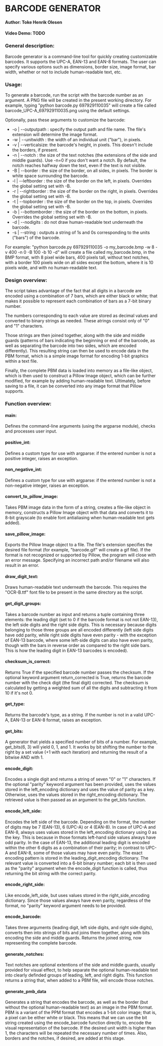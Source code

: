 # BARCODE GENERATOR
#### Author: Toke Henrik Olesen
#### Video Demo: TODO

### General description:

Barcode generator is a command-line tool for quickly creating customizable barcodes. It supports the UPC-A, EAN-13 and
EAN-8 formats. The user can specify various options such as dimensions, border size, image format, bar width, whether
or not to include human-readable text, etc.


### Usage:

To generate a barcode, run the script with the barcode number as an argument. A PNG file will be created in the present
working directory. For example, typing "python barcode.py 697929110035" will create a file called
barcode_UPC-A_697929110035.png using the default settings.

Optionally, pass these arguments to customize the barcode:

- -o | --outputpath : specify the output path and file name. The file's extension will determine the image format.
- -w | --unitwidth : the width of an individual unit ("bar"), in pixels.
- -v | --verticalsize: the barcode's height, in pixels. This doesn't include the borders, if present.
- -n | --notch : the size of the text notches (the extensions of the side and middle guards). Use -n=0 if you don't want
a notch. By default, the notch reaches halfway down the text, even if the text is not visible.
- -B | --border : the size of the border, on all sides, in pixels. The border is white space surrounding the barcode.
- -l | --leftborder : the size of the border on the left, in pixels. Overrides the global setting set with -B.
- -r | --rightborder : the size of the border on the right, in pixels. Overrides the global setting set with -B.
- -t | --topborder : the size of the border on the top, in pixels. Overrides the global setting set with -B.
- -b | --bottomborder : the size of the border on the bottom, in pixels. Overrides the global setting set with -B.
- -d | --nodigits : do not draw human-readable text underneath the barcode.
- -s | --string : outputs a string of 1s and 0s corresponding to the units ("bars") of the barcode.

For example: "python barcode.py 697929110035 -o my_barcode.bmp -w 8 -v 400 -n 0 -B 100 -b 10 -d" will create a file
called my_barcode.bmp, in the BMP format, with 8 pixel wide bars, 400 pixels tall, without text notches, with a border
100 pixels wide on all sides except the bottom, where it is 10 pixels wide, and with no human-readable text.


### Design overview:

The script takes advantage of the fact that all digits in a barcode are encoded using a combination of 7 bars, which are
either black or white; that makes it possible to represent each combination of bars as a 7-bit binary number.

The numbers corresponding to each value are stored as decimal values and converted to binary strings as needed. These
atrings consist only of "0" and "1" characters.

Those strings are then joined together, along with the side and middle guards (patterns of bars indicating the beginning
or end of the barcode, as well as separating the barcode into two sides, which are encoded differently). This resulting
string can then be used to encode data in the PBM format, which is a simple image format for encoding 1-bit graphics
within a text file.

Finally, the complete PBM data is loaded into memory as a file-like object, which is then used to construct a Pillow
Image object, which can be further modified, for example by adding human-readable text. Ultimately, before saving to a
file, it can be converted into any image format that Pillow supports.


### Function overview:

#### main:
Defines the command-line arguments (using the argparse module), checks and processes user input.

#### positive_int:
Defines a custom type for use with argparse: if the entered number is not a positive integer, raises an exception.

#### non_negative_int:
Defines a custom type for use with argparse: if the entered number is not a non-negative integer, raises an exception.

#### convert_to_pillow_image:
Takes PBM image data in the form of a string, creates a file-like object in memory, constructs a Pillow Image object
with that data and converts it to 8-bit grayscale (to enable font antialiasing when human-readable text gets added).

#### save_pillow_image:
Exports the Pillow Image object to a file. The file's extension specifies the desired file format (for example,
"barcode.gif" will create a gif file). If the format is not recognized or supported by Pillow, the program will close
with an error message.
Specifying an incorrect path and/or filename will also result in an error.

#### draw_digit_text:
Draws human-readable text underneath the barcode. This requires the "OCR-B.ttf" font file to be present in the same
directory as the script.

#### get_digit_groups:
Takes a barcode number as input and returns a tuple containing three elements: the leading digit (set to 0 if the
barcode format is not not EAN-13), the left side digits and the right side digits. This is necessary because digits
belonging to those three groups are all encoded differently (left side digits have odd parity, while right side digits
have even parity - with the exception of EAN-13 barcode, where some left-side digits can also have even parity, though
with the bars in reverse order as compared to the right side bars. This is how the leading digit in EAN-13 barcodes is
encoded).

#### checksum_is_correct:
Returns True if the specified barcode number passes the checksum. If the optional keyword argument return_corrected is
True, returns the barcode number with the check digit (the final digit) corrected.
The checksum is calculated by getting a weighted sum of all the digits and subtracting it from 10 if it's not 0.

#### get_type:
Returns the barcode's type, as a string. If the number is not in a valid UPC-A, EAN-13 or EAN-8 format, raises an
exception.

#### get_bits:
A generator that yields a specified number of bits of a number. For example, get_bits(6, 3) will yield 0, 1, and 1.
It works by bit shifting the number to the right by a set value (+1 with each iteration) and returning the result of
a bitwise AND with 1.

#### encode_digit:
Encodes a single digit and returns a string of seven "0" or "1" characters. If the optional "parity" keyword argument
has been provided, uses the values stored in the left_encoding dictionary and uses the value of parity as a key.
Otherwise, uses the values stored in the right_encoding dictionary. The retrieved value is then passed as an argument to
the get_bits function.

#### encode_left_side:
Encodes the left side of the barcode. Depending on the format, the number of digits may be 7 (EAN-13), 6 (UPC-A) or 4
(EAN-8). In case of UPC-A and EAN-8, always uses values stored in the left_encoding dictionary using 0 as the key. This
is because in those formats left-hand side values always have odd parity.
In the case of EAN-13, the additional leading digit is encoded within the other 6 digits as a combination of their
parity; in contrast to UPC-A and EAN-8, some of those values may have even parity. The exact encoding pattern is stored
in the leading_digit_encoding dictionary. The relevant value is converted into a 6-bit binary number; each bit is then
used as the "parity" argument when the encode_digit function is called, thus returning the bit string with the correct
parity.

#### encode_right_side:
Like encode_left_side, but uses values stored in the right_side_encoding dictionary. Since those values always have even
parity, regardless of the format, no "parity" keyword argument needs to be provided.

#### encode_barcode:

Takes three arguments (leading digit, left side digits, and right side digits), converts then into strings of bits
and joins them together, along with bits encoding the side and middle guards. Returns the joined string, now
representing the complete barcode.

#### generate_notches:

Text notches are optional extentions of the side and middle guards, usually provided for visual effect, to help separate
the optional human-readable text into clearly definded groups of leading, left, and right digits. This function returns
a string that, when added to a PBM file, will encode those notches.

#### generate_pmb_data
Generates a string that encodes the barcode, as well as the border (but without the optional human-readable text) as
an image in the PBM format. PBM is a variant of the PPM format that encodes a 1-bit color image; that is, a pixel can
be either white or black. This means that we can use the bit string created using the encode_barcode function directly
to, encode the visual representation of the barcode. If the desired unit width is higher than 1, the characters will be
repeated the necessary number of times. Also, borders and the notches, if desired, are added at this stage.